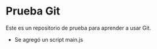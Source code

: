 # Prueba Git

Este es un repositorio de prueba para aprender a usar Git.

- Se agregó un script main.js
